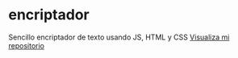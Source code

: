 # encriptador
Sencillo encriptador de texto usando JS, HTML y CSS
<a href="https://gammaliel.github.io/encriptador/">Visualiza mi repositorio</a>
